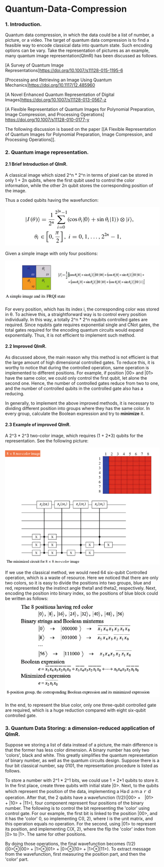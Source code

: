 # Quantum-Data-Compression

### 1. Introduction.
Quantum data compression, in which the data could be a list of number, a picture, or a video. The target of quantum data
 compression is to find a feasible way to encode classical data into quantum state. Such encoding options can be vary. 
Take the representation of pictures as an example, many quantum image representation(QImR) has been discussed as follows.

[A Survey of Quantum Image Representations]https://doi.org/10.1007/s11128-015-1195-6

[Processing and Retrieving an Image Using Quantum Mechanics]https://doi.org/10.1117/12.485960

[A Novel Enhanced Quantum Representation of Digital Images]https://doi.org/10.1007/s11128-013-0567-z

[A Flexible Representation of Quantum Images for Polynomial Preparation, Image Compression, and Processing Operations]
https://doi.org/10.1007/s11128-010-0177-y

The following discussion is based on the paper [[A Flexible Representation of Quantum Images for Polynomial Preparation, Image Compression, and Processing Operations]].

### 2. Quantum image representation.
#### 2.1 Brief Introduction of QImR.
A classical image which sized 2^n * 2^n in terms of pixel can be stored in only 1 + 2n qubits, where the first qubit used 
to control the color information, while the other 2n qubit stores the corresponding position of the image.

Thus a coded qubits having the wavefunction:

![wave function](https://github.com/RindJLU/Quantum-Data-Compression/blob/master/pictures/Screenshot%20from%202018-01-23%2016-27-49.png)

Given a simple image with only four positions:

![simple image](https://github.com/RindJLU/Quantum-Data-Compression/blob/master/pictures/Screenshot%20from%202018-01-23%2016-29-02.png)

For every position, which has its index i, the corresponding color was stored in θ. To achieve this, a straightforward way 
is to control every position individually. In this way, a totally 2^n * 2^n nqubits controlled gates are required. Since 
nqubits gate requires exponential single and CNot gates, the total gates required for the encoding quantum circuits would
 expand exponentially. Thus, it is not efficient to implement such method.
 
#### 2.2 Improved QImR.
As discussed above, the main reason why this method is not efficient is that the large amount of high dimensional controlled 
gates. To reduce this, it is worthy to notice that during the controlled operation, same operation is implemented to different 
positions. For example, if position |00> and |01> have the same color, we could only control the first qubit, let alone the 
second one. Hence, the number of controlled gates reduce from two to one, and the number of controlled qubits in the controlled
gate also has a reducing. 

In generally, to implement the above improved methods, it is necessary to dividing different position into groups where 
they has the same color. In every group, calculate the Boolean expression and try to __minimize__ it.

#### 2.3 Example of improved QImR.
A 2^3 * 2^3 two-color image, which requires (1 + 2*3) qubits for the representation. See the following picture:

![Example](https://github.com/RindJLU/Quantum-Data-Compression/blob/master/pictures/Screenshot%20from%202018-01-23%2016-30-26.png)

If we use the classical method, we would need 64 six-qubit Controlled operation, which is a waste of resource. Here we noticed
that there are only two colors, so it is easy to divide the positions into two groups, blue and red, represented by the 
instinct angle theta1 and theta2, respectively. Next, encoding the position into binary index, so the positions of blue block
could be written as follows:
![an example of 8 by 8 picture](https://github.com/RindJLU/Quantum-Data-Compression/blob/master/pictures/Screenshot%20from%202018-01-23%2016-31-03.png)

In the end, to represent the blue color, only one three-qubit controlled gate are required, which is a huge reduction compared
with eight six-qubit controlled gate.


### 3. Quantum Data Storing: a dimension-reduced application of QImR.
Suppose we storing a list of data instead of a picture, the main difference is that the former has less color dimension.
A binary number has only two 'colors', black and white. This greatly simplifies the quantum representation of binary number,
as well as the quantum circuits design. Suppose there is a four bit classical number, say 0101, the representation procedure
 is listed as follows.
 
To store a number with 2^1 * 2^1 bits, we could use 1 + 2*1 qubits to store it. In the first place, create three qubits
with initial state |0>. Next, to the qubits which represent the position of the data, implementing a Haｄａｍａｒｄ operation.
After that, the 2 qubits have a wavefunction (1/2)(|00> +　|01>　+ |10> + |11>), four component represent four positions
of the binary number. The following is to control the bit representing the 'color' using control gate. For our example, the
first bit is linked to the position |00>, and it has the 'color' 0, so implementing C(I, 2), where I is the unit matrix, and 
this operation equals no operation. For the second, using |01> to represent its position, and implementing C(X, 2), where the
flip the 'color' index from |0> to |1>. The same for other positions.

By doing those operations, the final wavefunction becomes (1/2)(|0>⊗|00> + |1>⊗|01> + |0>⊗|10> + |1>⊗|11>). To extract 
message from the wavefunction, first measuring the position part, and then the 'color' part.

